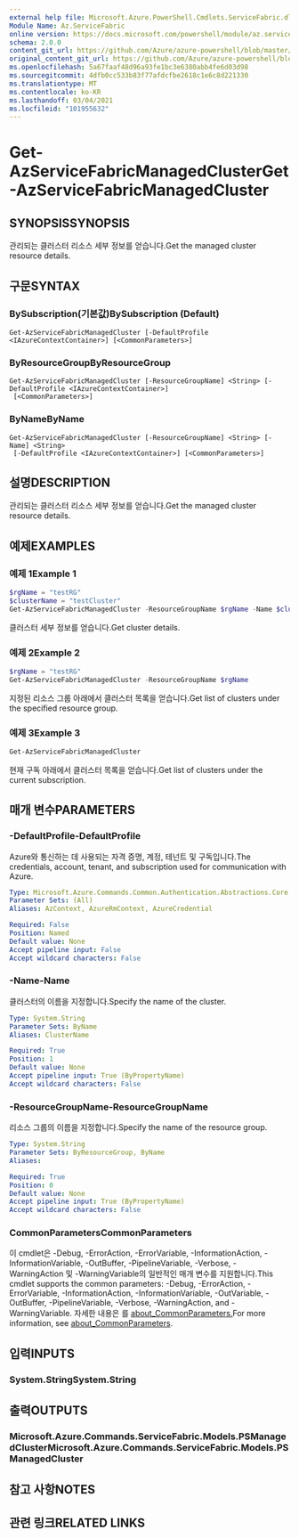 ```yaml
---
external help file: Microsoft.Azure.PowerShell.Cmdlets.ServiceFabric.dll-Help.xml
Module Name: Az.ServiceFabric
online version: https://docs.microsoft.com/powershell/module/az.servicefabric/get-azservicefabricmanagedcluster
schema: 2.0.0
content_git_url: https://github.com/Azure/azure-powershell/blob/master/src/ServiceFabric/ServiceFabric/help/Get-AzServiceFabricManagedCluster.md
original_content_git_url: https://github.com/Azure/azure-powershell/blob/master/src/ServiceFabric/ServiceFabric/help/Get-AzServiceFabricManagedCluster.md
ms.openlocfilehash: 5a67faaf48d96a93fe1bc3e6380abb4fe6d03d98
ms.sourcegitcommit: 4dfb0cc533b83f77afdcfbe2618c1e6c8d221330
ms.translationtype: MT
ms.contentlocale: ko-KR
ms.lasthandoff: 03/04/2021
ms.locfileid: "101955632"
---
```

# <span data-ttu-id="cb1d7-101">Get-AzServiceFabricManagedCluster</span><span class="sxs-lookup"><span data-stu-id="cb1d7-101">Get-AzServiceFabricManagedCluster</span></span>

## <span data-ttu-id="cb1d7-102">SYNOPSIS</span><span class="sxs-lookup"><span data-stu-id="cb1d7-102">SYNOPSIS</span></span>
<span data-ttu-id="cb1d7-103">관리되는 클러스터 리소스 세부 정보를 얻습니다.</span><span class="sxs-lookup"><span data-stu-id="cb1d7-103">Get the managed cluster resource details.</span></span>

## <span data-ttu-id="cb1d7-104">구문</span><span class="sxs-lookup"><span data-stu-id="cb1d7-104">SYNTAX</span></span>

### <span data-ttu-id="cb1d7-105">BySubscription(기본값)</span><span class="sxs-lookup"><span data-stu-id="cb1d7-105">BySubscription (Default)</span></span>
```
Get-AzServiceFabricManagedCluster [-DefaultProfile <IAzureContextContainer>] [<CommonParameters>]
```

### <span data-ttu-id="cb1d7-106">ByResourceGroup</span><span class="sxs-lookup"><span data-stu-id="cb1d7-106">ByResourceGroup</span></span>
```
Get-AzServiceFabricManagedCluster [-ResourceGroupName] <String> [-DefaultProfile <IAzureContextContainer>]
 [<CommonParameters>]
```

### <span data-ttu-id="cb1d7-107">ByName</span><span class="sxs-lookup"><span data-stu-id="cb1d7-107">ByName</span></span>
```
Get-AzServiceFabricManagedCluster [-ResourceGroupName] <String> [-Name] <String>
 [-DefaultProfile <IAzureContextContainer>] [<CommonParameters>]
```

## <span data-ttu-id="cb1d7-108">설명</span><span class="sxs-lookup"><span data-stu-id="cb1d7-108">DESCRIPTION</span></span>
<span data-ttu-id="cb1d7-109">관리되는 클러스터 리소스 세부 정보를 얻습니다.</span><span class="sxs-lookup"><span data-stu-id="cb1d7-109">Get the managed cluster resource details.</span></span>

## <span data-ttu-id="cb1d7-110">예제</span><span class="sxs-lookup"><span data-stu-id="cb1d7-110">EXAMPLES</span></span>

### <span data-ttu-id="cb1d7-111">예제 1</span><span class="sxs-lookup"><span data-stu-id="cb1d7-111">Example 1</span></span>
```powershell
$rgName = "testRG"
$clusterName = "testCluster"
Get-AzServiceFabricManagedCluster -ResourceGroupName $rgName -Name $clusterName
```

<span data-ttu-id="cb1d7-112">클러스터 세부 정보를 얻습니다.</span><span class="sxs-lookup"><span data-stu-id="cb1d7-112">Get cluster details.</span></span>

### <span data-ttu-id="cb1d7-113">예제 2</span><span class="sxs-lookup"><span data-stu-id="cb1d7-113">Example 2</span></span>
```powershell
$rgName = "testRG"
Get-AzServiceFabricManagedCluster -ResourceGroupName $rgName
```

<span data-ttu-id="cb1d7-114">지정된 리소스 그룹 아래에서 클러스터 목록을 얻습니다.</span><span class="sxs-lookup"><span data-stu-id="cb1d7-114">Get list of clusters under the specified resource group.</span></span>

### <span data-ttu-id="cb1d7-115">예제 3</span><span class="sxs-lookup"><span data-stu-id="cb1d7-115">Example 3</span></span>
```powershell
Get-AzServiceFabricManagedCluster
```

<span data-ttu-id="cb1d7-116">현재 구독 아래에서 클러스터 목록을 얻습니다.</span><span class="sxs-lookup"><span data-stu-id="cb1d7-116">Get list of clusters under the current subscription.</span></span>

## <span data-ttu-id="cb1d7-117">매개 변수</span><span class="sxs-lookup"><span data-stu-id="cb1d7-117">PARAMETERS</span></span>

### <span data-ttu-id="cb1d7-118">-DefaultProfile</span><span class="sxs-lookup"><span data-stu-id="cb1d7-118">-DefaultProfile</span></span>
<span data-ttu-id="cb1d7-119">Azure와 통신하는 데 사용되는 자격 증명, 계정, 테넌트 및 구독입니다.</span><span class="sxs-lookup"><span data-stu-id="cb1d7-119">The credentials, account, tenant, and subscription used for communication with Azure.</span></span>

```yaml
Type: Microsoft.Azure.Commands.Common.Authentication.Abstractions.Core.IAzureContextContainer
Parameter Sets: (All)
Aliases: AzContext, AzureRmContext, AzureCredential

Required: False
Position: Named
Default value: None
Accept pipeline input: False
Accept wildcard characters: False
```

### <span data-ttu-id="cb1d7-120">-Name</span><span class="sxs-lookup"><span data-stu-id="cb1d7-120">-Name</span></span>
<span data-ttu-id="cb1d7-121">클러스터의 이름을 지정합니다.</span><span class="sxs-lookup"><span data-stu-id="cb1d7-121">Specify the name of the cluster.</span></span>

```yaml
Type: System.String
Parameter Sets: ByName
Aliases: ClusterName

Required: True
Position: 1
Default value: None
Accept pipeline input: True (ByPropertyName)
Accept wildcard characters: False
```

### <span data-ttu-id="cb1d7-122">-ResourceGroupName</span><span class="sxs-lookup"><span data-stu-id="cb1d7-122">-ResourceGroupName</span></span>
<span data-ttu-id="cb1d7-123">리소스 그룹의 이름을 지정합니다.</span><span class="sxs-lookup"><span data-stu-id="cb1d7-123">Specify the name of the resource group.</span></span>

```yaml
Type: System.String
Parameter Sets: ByResourceGroup, ByName
Aliases:

Required: True
Position: 0
Default value: None
Accept pipeline input: True (ByPropertyName)
Accept wildcard characters: False
```

### <span data-ttu-id="cb1d7-124">CommonParameters</span><span class="sxs-lookup"><span data-stu-id="cb1d7-124">CommonParameters</span></span>
<span data-ttu-id="cb1d7-125">이 cmdlet은 -Debug, -ErrorAction, -ErrorVariable, -InformationAction, -InformationVariable, -OutBuffer, -PipelineVariable, -Verbose, -WarningAction 및 -WarningVariable의 일반적인 매개 변수를 지원합니다.</span><span class="sxs-lookup"><span data-stu-id="cb1d7-125">This cmdlet supports the common parameters: -Debug, -ErrorAction, -ErrorVariable, -InformationAction, -InformationVariable, -OutVariable, -OutBuffer, -PipelineVariable, -Verbose, -WarningAction, and -WarningVariable.</span></span> <span data-ttu-id="cb1d7-126">자세한 내용은 를 [about_CommonParameters.](http://go.microsoft.com/fwlink/?LinkID=113216)</span><span class="sxs-lookup"><span data-stu-id="cb1d7-126">For more information, see [about_CommonParameters](http://go.microsoft.com/fwlink/?LinkID=113216).</span></span>

## <span data-ttu-id="cb1d7-127">입력</span><span class="sxs-lookup"><span data-stu-id="cb1d7-127">INPUTS</span></span>

### <span data-ttu-id="cb1d7-128">System.String</span><span class="sxs-lookup"><span data-stu-id="cb1d7-128">System.String</span></span>

## <span data-ttu-id="cb1d7-129">출력</span><span class="sxs-lookup"><span data-stu-id="cb1d7-129">OUTPUTS</span></span>

### <span data-ttu-id="cb1d7-130">Microsoft.Azure.Commands.ServiceFabric.Models.PSManagedCluster</span><span class="sxs-lookup"><span data-stu-id="cb1d7-130">Microsoft.Azure.Commands.ServiceFabric.Models.PSManagedCluster</span></span>

## <span data-ttu-id="cb1d7-131">참고 사항</span><span class="sxs-lookup"><span data-stu-id="cb1d7-131">NOTES</span></span>

## <span data-ttu-id="cb1d7-132">관련 링크</span><span class="sxs-lookup"><span data-stu-id="cb1d7-132">RELATED LINKS</span></span>

